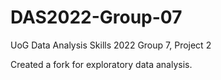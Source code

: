 # DAS2022-Group-07
UoG Data Analysis Skills 2022 Group 7, Project 2

Created a fork for exploratory data analysis.
